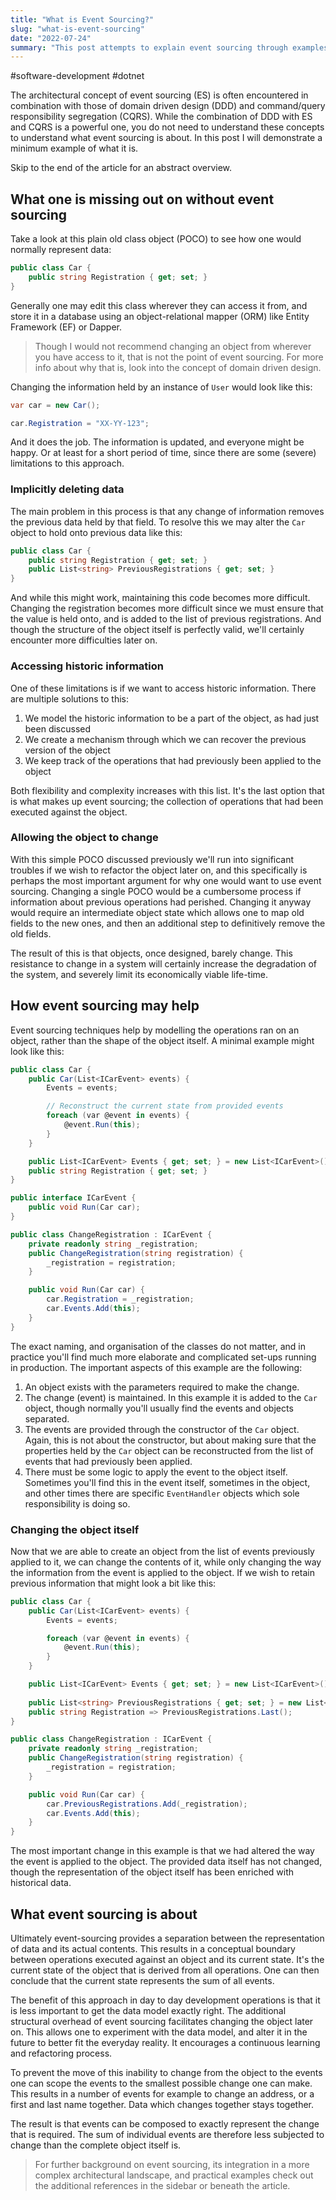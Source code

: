 ```yaml
---
title: "What is Event Sourcing?"
slug: "what-is-event-sourcing"
date: "2022-07-24"
summary: "This post attempts to explain event sourcing through examples showing what it is and what it is not, while highlighting some of the strengths and reasons for using it."
---
```


#software-development #dotnet

The architectural concept of event sourcing (ES) is often encountered in combination with those of domain driven design (DDD) and command/query responsibility segregation (CQRS). While the combination of DDD with ES and CQRS is a powerful one, you do not need to understand these concepts to understand what event sourcing is about. In this post I will demonstrate a minimum example of what it is.

Skip to the end of the article for an abstract overview.

## What one is missing out on without event sourcing
Take a look at this plain old class object (POCO) to see how one would normally represent data:

```csharp
public class Car {
    public string Registration { get; set; }
}
```

Generally one may edit this class wherever they can access it from, and store it in a database using an object-relational mapper (ORM) like Entity Framework (EF) or Dapper.

> Though I would not recommend changing an object from wherever you have access to it, that is not the point of event sourcing. For more info about why that is, look into the concept of domain driven design.

Changing the information held by an instance of `User` would look like this:

```csharp
var car = new Car();

car.Registration = "XX-YY-123";
```

And it does the job. The information is updated, and everyone might be happy. Or at least for a short period of time, since there are some (severe) limitations to this approach.

### Implicitly deleting data
The main problem in this process is that any change of information removes the previous data held by that field. To resolve this we may alter the `Car` object to hold onto previous data like this:

```csharp
public class Car {
    public string Registration { get; set; }
    public List<string> PreviousRegistrations { get; set; }
}
```

And while this might work, maintaining this code becomes more difficult. Changing the registration becomes more difficult since we must ensure that the value is held onto, and is added to the list of previous registrations. And though the structure of the object itself is perfectly valid, we'll certainly encounter more difficulties later on.

### Accessing historic information
One of these limitations is if we want to access historic information. There are multiple solutions to this:

1. We model the historic information to be a part of the object, as had just been discussed
2. We create a mechanism through which we can recover the previous version of the object
3. We keep track of the operations that had previously been applied to the object

Both flexibility and complexity increases with this list. It's the last option that is what makes up event sourcing; the collection of operations that had been executed against the object.

### Allowing the object to change
With this simple POCO discussed previously we'll run into significant troubles if we wish to refactor the object later on, and this specifically is perhaps the most important argument for why one would want to use event sourcing. Changing a single POCO would be a cumbersome process if information about previous operations had perished. Changing it anyway would require an intermediate object state which allows one to map old fields to the new ones, and then an additional step to definitively remove the old fields.

The result of this is that objects, once designed, barely change. This resistance to change in a system will certainly increase the degradation of the system, and severely limit its economically viable life-time.

## How event sourcing may help
Event sourcing techniques help by modelling the operations ran on an object, rather than the shape of the object itself. A minimal example might look like this:

```csharp
public class Car {
    public Car(List<ICarEvent> events) {
        Events = events;

        // Reconstruct the current state from provided events
        foreach (var @event in events) {
            @event.Run(this);
        }
    }

    public List<ICarEvent> Events { get; set; } = new List<ICarEvent>();
    public string Registration { get; set; }
}

public interface ICarEvent {
    public void Run(Car car);
}

public class ChangeRegistration : ICarEvent {
    private readonly string _registration;
    public ChangeRegistration(string registration) {
        _registration = registration;
    }

    public void Run(Car car) {
        car.Registration = _registration;
        car.Events.Add(this);
    }
}
```

The exact naming, and organisation of the classes do not matter, and in practice you'll find much more elaborate and complicated set-ups running in production. The important aspects of this example are the following:

1. An object exists with the parameters required to make the change.
2. The change (event) is maintained. In this example it is added to the `Car` object, though normally you'll usually find the events and objects separated.
3. The events are provided through the constructor of the `Car` object. Again, this is not about the constructor, but about making sure that the properties held by the `Car` object can be reconstructed from the list of events that had previously been applied.
4. There must be some logic to apply the event to the object itself. Sometimes you'll find this in the event itself, sometimes in the object, and other times there are specific `EventHandler` objects which sole responsibility is doing so.

### Changing the object itself
Now that we are able to create an object from the list of events previously applied to it, we can change the contents of it, while only changing the way the information from the event is applied to the object. If we wish to retain previous information that might look a bit like this:

```csharp
public class Car {
    public Car(List<ICarEvent> events) {
        Events = events;

        foreach (var @event in events) {
            @event.Run(this);
        }
    }

    public List<ICarEvent> Events { get; set; } = new List<ICarEvent>();
    
    public List<string> PreviousRegistrations { get; set; } = new List<string>();
    public string Registration => PreviousRegistrations.Last();
}

public class ChangeRegistration : ICarEvent {
    private readonly string _registration;
    public ChangeRegistration(string registration) {
        _registration = registration;
    }

    public void Run(Car car) {
        car.PreviousRegistrations.Add(_registration);
        car.Events.Add(this);
    }
}
```

The most important change in this example is that we had altered the way the event is applied to the object. The provided data itself has not changed, though the representation of the object itself has been enriched with historical data.

## What event sourcing is about
Ultimately event-sourcing provides a separation between the representation of data and its actual contents. This results in a conceptual boundary between operations executed against an object and its current state. It's the current state of the object that is derived from all operations. One can then conclude that the current state represents the sum of all events.

The benefit of this approach in day to day development operations is that it is less important to get the data model exactly right. The additional structural overhead of event sourcing facilitates changing the object later on. This allows one to experiment with the data model, and alter it in the future to better fit the everyday reality. It encourages a continuous learning and refactoring process.

To prevent the move of this inability to change from the object to the events one can scope the events to the smallest possible change one can make. This results in a number of events for example to change an address, or a first and last name together. Data which changes together stays together.

The result is that events can be composed to exactly represent the change that is required. The sum of individual events are therefore less subjected to change than the complete object itself is.

> For further background on event sourcing, its integration in a more complex architectural landscape, and practical examples check out the additional references in the sidebar or beneath the article.
